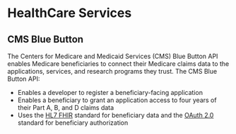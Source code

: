 # HealthCare Services

## CMS Blue Button

The Centers for Medicare and Medicaid Services (CMS) Blue Button API enables Medicare beneficiaries to connect their Medicare claims data to the applications, services, and research programs they trust.
The CMS Blue Button API:
* Enables a developer to register a beneficiary-facing application
* Enables a beneficiary to grant an application access to four years of their Part A, B, and D claims data
* Uses the [HL7 FHIR](https://www.hl7.org/fhir/) standard for beneficiary data and the [OAuth 2.0](https://oauth.net/2/) standard for beneficiary authorization
